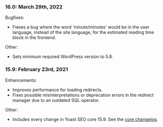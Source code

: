 ### 16.0: March 29th, 2022
Bugfixes:

* Fiexes a bug where the word 'minute/minutes' would be in the user language, instead of the site language, for the estimated reading time block in the frontend.

Other:

* Sets minimum required WordPress version to 5.8. 

### 15.9: February 23rd, 2021
Enhancements:
* Improves performance for loading redirects.
* Fixes possible misinterpretations or deprecation errors in the redirect manager due to an outdated SQL operator.

Other:
* Includes every change in Yoast SEO core 15.9. See the [core changelog](https://wordpress.org/plugins/wordpress-seo/#developers).

